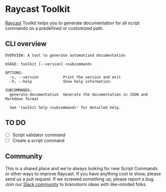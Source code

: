 # Raycast Toolkit

[Raycast](https://raycast.com) Toolkit helps you to generate documentation for all script commands on a predefined or customized path.  

## CLI overview

```shell
OVERVIEW: A tool to generate automatized documentation

USAGE: toolkit [--version] <subcommand>

OPTIONS:
  -v, --version           Print the version and exit 
  -h, --help              Show help information.

SUBCOMMANDS:
  generate-documentation  Generate the documentation in JSON and Markdown format

  See 'toolkit help <subcommand>' for detailed help.
```

## TO DO

- [ ] Script validator command
- [ ] Create a script command

## Community

This is a shared place and we're always looking for new Script Commands or other ways to improve Raycast. If you have anything cool to show, please send us a pull request. If we screwed something up, please report a bug. Join our [Slack community](https://join.slack.com/t/raycastcommunity/shared_invite/zt-hhzj9i4m-D5~HwnTRsJKrcZmVDJ4mkg) to brainstorm ideas with like-minded folks.
